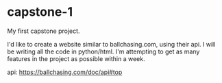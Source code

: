 # capstone-1

My first capstone project.

I'd like to create a website similar to ballchasing.com, using their api. I will be writing all the code in python/html. 
I'm attempting to get as many features in the project as possible within a week.

api: https://ballchasing.com/doc/api#top
